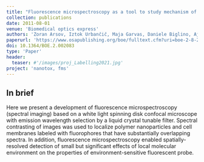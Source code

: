 ```yaml
---
title: "Fluorescence microspectroscopy as a tool to study mechanism of nanoparticles delivery into living cancer cells"
collection: publications
date: 2011-08-01
venue: 'Biomedical optics express'
authors: 'Zoran Arsov, Iztok Urbančič, Maja Garvas, Daniele Biglino, Ajasja Ljubetič, Tilen Koklič, Janez Štrancar'
paperurl: 'https://www.osapublishing.org/boe/fulltext.cfm?uri=boe-2-8-2083&id=219441'
doi: 10.1364/BOE.2.002083
type: 'Paper'
header:
  teaser: #'/images/proj_Labelling2021.jpg'
project: 'nanotox, fms'
---
```


In brief 
--------
Here we present a development of fluorescence microspectroscopy (spectral imaging) based on a white light spinning disk confocal microscope with emission wavelength selection by a liquid crystal tunable filter. 
Spectral contrasting of images was used to localize polymer nanoparticles and cell membranes labeled with fluorophores that have substantially overlapping spectra. 
In addition, fluorescence microspectroscopy enabled spatially-resolved detection of small but significant effects of local molecular environment on the properties of environment-sensitive fluorescent probe.